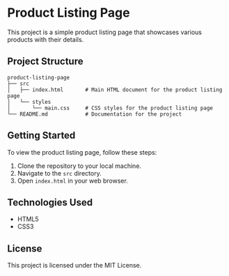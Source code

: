 # Product Listing Page

This project is a simple product listing page that showcases various products with their details. 

## Project Structure

```
product-listing-page
├── src
│   ├── index.html       # Main HTML document for the product listing page
│   └── styles
│       └── main.css     # CSS styles for the product listing page
└── README.md            # Documentation for the project
```

## Getting Started

To view the product listing page, follow these steps:

1. Clone the repository to your local machine.
2. Navigate to the `src` directory.
3. Open `index.html` in your web browser.

## Technologies Used

- HTML5
- CSS3

## License

This project is licensed under the MIT License.
